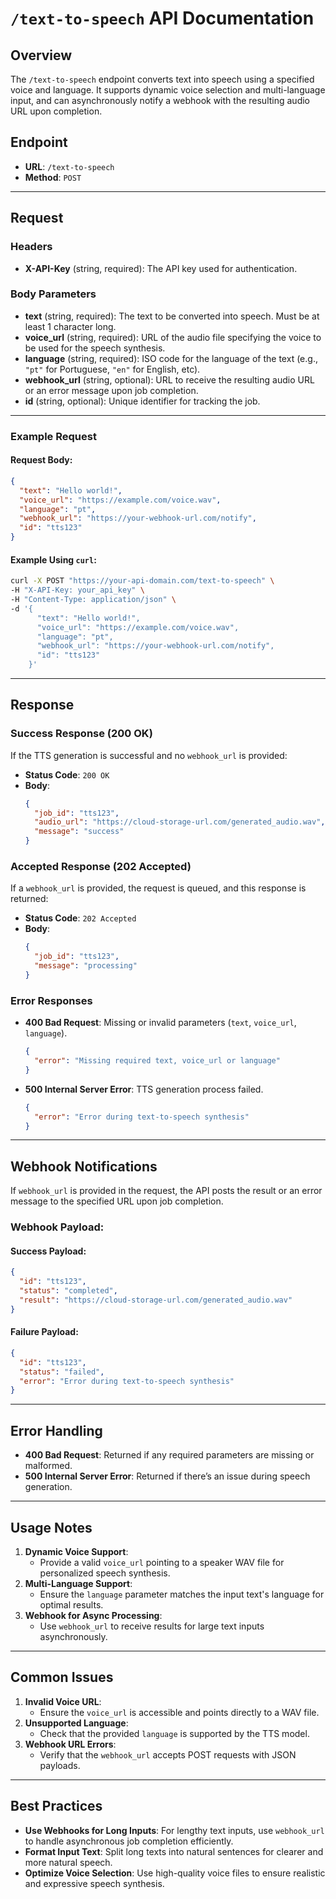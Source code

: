 # `/text-to-speech` API Documentation

## Overview
The `/text-to-speech` endpoint converts text into speech using a specified voice and language. It supports dynamic voice selection and multi-language input, and can asynchronously notify a webhook with the resulting audio URL upon completion.

## Endpoint
- **URL**: `/text-to-speech`
- **Method**: `POST`

---

## Request

### Headers
- **X-API-Key** (string, required): The API key used for authentication.

### Body Parameters
- **text** (string, required): The text to be converted into speech. Must be at least 1 character long.
- **voice_url** (string, required): URL of the audio file specifying the voice to be used for the speech synthesis.
- **language** (string, required): ISO code for the language of the text (e.g., `"pt"` for Portuguese, `"en"` for English, etc).
- **webhook_url** (string, optional): URL to receive the resulting audio URL or an error message upon job completion.
- **id** (string, optional): Unique identifier for tracking the job.

---

### Example Request
#### Request Body:
```json
{
  "text": "Hello world!",
  "voice_url": "https://example.com/voice.wav",
  "language": "pt",
  "webhook_url": "https://your-webhook-url.com/notify",
  "id": "tts123"
}
```

#### Example Using `curl`:
```bash
curl -X POST "https://your-api-domain.com/text-to-speech" \
-H "X-API-Key: your_api_key" \
-H "Content-Type: application/json" \
-d '{
      "text": "Hello world!",
      "voice_url": "https://example.com/voice.wav",
      "language": "pt",
      "webhook_url": "https://your-webhook-url.com/notify",
      "id": "tts123"
    }'
```

---

## Response

### Success Response (200 OK)
If the TTS generation is successful and no `webhook_url` is provided:
- **Status Code**: `200 OK`
- **Body**:
    ```json
    {
      "job_id": "tts123",
      "audio_url": "https://cloud-storage-url.com/generated_audio.wav",
      "message": "success"
    }
    ```

### Accepted Response (202 Accepted)
If a `webhook_url` is provided, the request is queued, and this response is returned:
- **Status Code**: `202 Accepted`
- **Body**:
    ```json
    {
      "job_id": "tts123",
      "message": "processing"
    }
    ```

### Error Responses
- **400 Bad Request**: Missing or invalid parameters (`text`, `voice_url`, `language`).
  ```json
  {
    "error": "Missing required text, voice_url or language"
  }
  ```
- **500 Internal Server Error**: TTS generation process failed.
  ```json
  {
    "error": "Error during text-to-speech synthesis"
  }
  ```

---

## Webhook Notifications
If `webhook_url` is provided in the request, the API posts the result or an error message to the specified URL upon job completion.

### Webhook Payload:
#### Success Payload:
```json
{
  "id": "tts123",
  "status": "completed",
  "result": "https://cloud-storage-url.com/generated_audio.wav"
}
```

#### Failure Payload:
```json
{
  "id": "tts123",
  "status": "failed",
  "error": "Error during text-to-speech synthesis"
}
```

---

## Error Handling
- **400 Bad Request**: Returned if any required parameters are missing or malformed.
- **500 Internal Server Error**: Returned if there’s an issue during speech generation.

---

## Usage Notes
1. **Dynamic Voice Support**:
   - Provide a valid `voice_url` pointing to a speaker WAV file for personalized speech synthesis.
2. **Multi-Language Support**:
   - Ensure the `language` parameter matches the input text's language for optimal results.
3. **Webhook for Async Processing**:
   - Use `webhook_url` to receive results for large text inputs asynchronously.

---

## Common Issues
1. **Invalid Voice URL**:
   - Ensure the `voice_url` is accessible and points directly to a WAV file.
2. **Unsupported Language**:
   - Check that the provided `language` is supported by the TTS model.
3. **Webhook URL Errors**:
   - Verify that the `webhook_url` accepts POST requests with JSON payloads.

---

## Best Practices
- **Use Webhooks for Long Inputs**: For lengthy text inputs, use `webhook_url` to handle asynchronous job completion efficiently.
- **Format Input Text**: Split long texts into natural sentences for clearer and more natural speech.
- **Optimize Voice Selection**: Use high-quality voice files to ensure realistic and expressive speech synthesis.